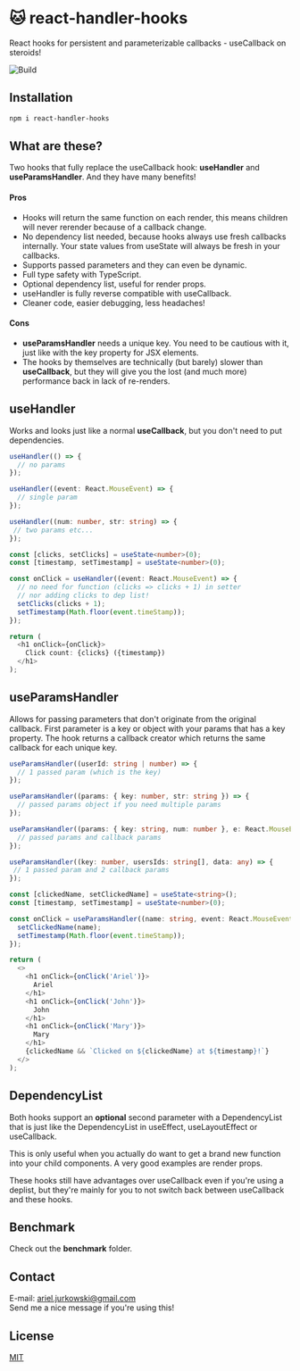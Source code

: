 # 🐱 react-handler-hooks
React hooks for persistent and parameterizable callbacks - useCallback on steroids!

![Build](https://github.com/ArielJurkowski/react-handler-hooks/workflows/Build/badge.svg?branch=master)
## Installation
```bash
npm i react-handler-hooks
```
## What are these?
Two hooks that fully replace the useCallback hook: **useHandler** and **useParamsHandler**. And they have many benefits!
#### Pros
- Hooks will return the same function on each render, this means children will never rerender because of a callback change.
- No dependency list needed, because hooks always use fresh callbacks internally. Your state values from useState will always be fresh in your callbacks.
- Supports passed parameters and they can even be dynamic.
- Full type safety with TypeScript.
- Optional dependency list, useful for render props.
- useHandler is fully reverse compatible with useCallback.
- Cleaner code, easier debugging, less headaches!

#### Cons
- **useParamsHandler** needs a unique key. You need to be cautious with it, just like with the key property for JSX elements. 
- The hooks by themselves are technically (but barely) slower than **useCallback**, but they will give you the lost (and much more) performance back in lack of re-renders.
## useHandler
Works and looks just like a normal **useCallback**, but you don't need to put dependencies.
```typescript jsx
useHandler(() => {
  // no params
});

useHandler((event: React.MouseEvent) => {
  // single param
});

useHandler((num: number, str: string) => {
 // two params etc...
});
```
```typescript jsx
const [clicks, setClicks] = useState<number>(0);
const [timestamp, setTimestamp] = useState<number>(0);

const onClick = useHandler((event: React.MouseEvent) => {
  // no need for function (clicks => clicks + 1) in setter
  // nor adding clicks to dep list!
  setClicks(clicks + 1);
  setTimestamp(Math.floor(event.timeStamp));
});

return (
  <h1 onClick={onClick}>
    Click count: {clicks} ({timestamp})
  </h1>
);
```
## useParamsHandler
Allows for passing parameters that don't originate from the original callback. First parameter is a key or object with your params that has a key property. The hook returns a callback creator which returns the same callback for each unique key.
```typescript jsx
useParamsHandler((userId: string | number) => {
  // 1 passed param (which is the key)
});

useParamsHandler((params: { key: number, str: string }) => {
  // passed params object if you need multiple params
});

useParamsHandler((params: { key: string, num: number }, e: React.MouseEvent) => {
  // passed params and callback params
});

useParamsHandler((key: number, usersIds: string[], data: any) => {
 // 1 passed param and 2 callback params
});
```
```typescript jsx
const [clickedName, setClickedName] = useState<string>();
const [timestamp, setTimestamp] = useState<number>(0);

const onClick = useParamsHandler((name: string, event: React.MouseEvent) => {
  setClickedName(name);
  setTimestamp(Math.floor(event.timeStamp));
});

return (
  <>
    <h1 onClick={onClick('Ariel')}>
      Ariel
    </h1>
    <h1 onClick={onClick('John')}>
      John
    </h1>
    <h1 onClick={onClick('Mary')}>
      Mary
    </h1>
    {clickedName && `Clicked on ${clickedName} at ${timestamp}!`}
  </>
);
```
## DependencyList
Both hooks support an **optional** second parameter with a DependencyList that is just like the DependencyList in useEffect, useLayoutEffect or useCallback.

This is only useful when you actually do want to get a brand new function into your child components. A very good examples are render props.

These hooks still have advantages over useCallback even if you're using a deplist, but they're mainly for you to not switch back between useCallback and these hooks.

## Benchmark
Check out the **benchmark** folder.

## Contact
E-mail: [ariel.jurkowski@gmail.com](mailto:ariel.jurkowski@gmail.com)  
Send me a nice message if you're using this!
## License
[MIT](https://choosealicense.com/licenses/mit/)
